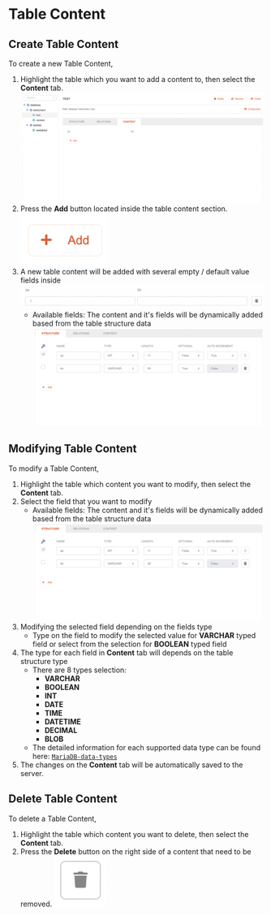 # Table Content

## Create Table Content

To create a new Table Content,

1. Highlight the table which you want to add a content to, then select the **Content** tab.
   ![](./Table-content-tab.png)
2. Press the **Add** button located inside the table content section.
   ![](./Table-content-add-button.png)
3. A new table content will be added with several empty / default value fields inside
   ![](./Table-content-fields.png)
   * Available fields:
      The content and it's fields will be dynamically added based from the table structure data
      ![](./Table-content-fields-structure.png)

## Modifying Table Content

To modify a Table Content,

1. Highlight the table which content you want to modify, then select the **Content** tab.
2. Select the field that you want to modify
   * Available fields:
      The content and it's fields will be dynamically added based from the table structure data
      ![](./Table-content-fields-structure.png)
3. Modifying the selected field depending on the fields type
   * Type on the field to modify the selected value for **VARCHAR** typed field or select from the selection for **BOOLEAN** typed field
4. The type for each field in **Content** tab will depends on the table structure type
   * There are 8 types selection:
      * **VARCHAR**
      * **BOOLEAN**
      * **INT**
      * **DATE**
      * **TIME**
      * **DATETIME**
      * **DECIMAL**
      * **BLOB**
   * The detailed information for each supported data type can be found here: [`MariaDB-data-types`](https://mariadb.com/kb/en/data-types/)
5. The changes on the **Content** tab will be automatically saved to the server.


## Delete Table Content

To delete a Table Content,

1. Highlight the table which content you want to delete, then select the **Content** tab.
2. Press the **Delete** button on the right side of a content that need to be removed.
   ![](./Table-content-delete-button.png)
